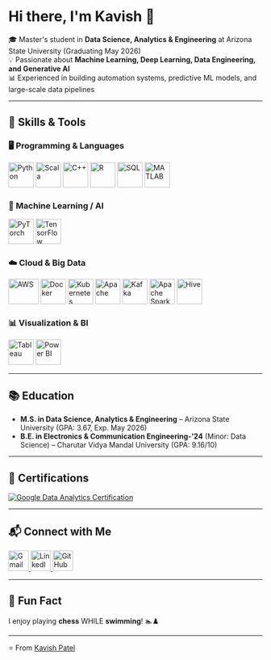 # Hi there, I'm Kavish 👋  

🎓 Master's student in **Data Science, Analytics & Engineering** at Arizona State University (Graduating May 2026)  
💡 Passionate about **Machine Learning, Deep Learning, Data Engineering, and Generative AI**  
📊 Experienced in building automation systems, predictive ML models, and large-scale data pipelines  

---
## 🔧 Skills & Tools  

### 🖥️ Programming & Languages  
<p align="left">
  <img src="https://cdn.jsdelivr.net/gh/devicons/devicon/icons/python/python-original.svg" width="50" height="50" alt="Python" />
  <img src="https://cdn.jsdelivr.net/gh/devicons/devicon/icons/scala/scala-original.svg" width="50" height="50" alt="Scala" />
  <img src="https://cdn.jsdelivr.net/gh/devicons/devicon/icons/cplusplus/cplusplus-original.svg" width="50" height="50" alt="C++" />
  <img src="https://cdn.jsdelivr.net/gh/devicons/devicon/icons/r/r-original.svg" width="50" height="50" alt="R" />
  <img src="https://cdn.jsdelivr.net/gh/devicons/devicon/icons/mysql/mysql-original.svg" width="50" height="50" alt="SQL" />
  <img src="https://upload.wikimedia.org/wikipedia/commons/2/21/Matlab_Logo.png" width="50" height="50" alt="MATLAB" />
</p>

### 🤖 Machine Learning / AI  
<p align="left">
  <img src="https://cdn.jsdelivr.net/gh/devicons/devicon/icons/pytorch/pytorch-original.svg" width="50" height="50" alt="PyTorch" />
  <img src="https://cdn.jsdelivr.net/gh/devicons/devicon/icons/tensorflow/tensorflow-original.svg" width="50" height="50" alt="TensorFlow" />
</p>

### ☁️ Cloud & Big Data  
<p align="left">
  <img src="https://cdn.jsdelivr.net/gh/devicons/devicon/icons/amazonwebservices/amazonwebservices-original-wordmark.svg" width="60" height="50" alt="AWS" />
  <img src="https://cdn.jsdelivr.net/gh/devicons/devicon/icons/docker/docker-original.svg" width="50" height="50" alt="Docker" />
  <img src="https://cdn.jsdelivr.net/gh/devicons/devicon/icons/kubernetes/kubernetes-plain.svg" width="50" height="50" alt="Kubernetes" />
  <img src="https://cdn.jsdelivr.net/gh/devicons/devicon/icons/apache/apache-original.svg" width="50" height="50" alt="Apache" />
  <img src="https://cdn.jsdelivr.net/gh/devicons/devicon/icons/apachekafka/apachekafka-original.svg" width="50" height="50" alt="Kafka" />
  <img src="https://www.vectorlogo.zone/logos/apache_spark/apache_spark-icon.svg" width="50" height="50" alt="Apache Spark" />
  <img src="https://cdn.jsdelivr.net/gh/devicons/devicon/icons/hive/hive-original.svg" width="50" height="50" alt="Hive" />
</p>

### 📊 Visualization & BI  
<p align="left">
  <img src="https://cdn.worldvectorlogo.com/logos/tableau-software.svg" width="50" height="50" alt="Tableau" />
  <img src="https://img.icons8.com/color/48/power-bi.png" width="50" height="50" alt="Power BI" />
</p>

---

## 📚 Education  
- **M.S. in Data Science, Analytics & Engineering** – Arizona State University (GPA: 3.67, Exp. May 2026)  
- **B.E. in Electronics & Communication Engineering-'24** (Minor: Data Science) – Charutar Vidya Mandal University (GPA: 9.16/10)  

---


## 📜 Certifications  
<p align="left">
  <a href="https://coursera.org/verify/professional-cert/6YK88LPB4ZPA" target="_blank">
    <img src="https://img.shields.io/badge/Google%20Data%20Analytics-Certificate-blue?logo=google&logoColor=white" alt="Google Data Analytics Certification"/>
  </a>
</p>

---

## 📬 Connect with Me  
<p align="left">
  <a href="mailto:kavishpatel1102@gmail.com">
    <img src="https://cdn-icons-png.flaticon.com/512/281/281769.png" width="40" height="40" alt="Gmail"/>
  </a>
  <a href="https://www.linkedin.com">
    <img src="https://cdn.jsdelivr.net/gh/devicons/devicon/icons/linkedin/linkedin-original.svg" width="40" height="40" alt="LinkedIn"/>
  </a>
  <a href="https://github.com/yourusername">
    <img src="https://cdn.jsdelivr.net/gh/devicons/devicon/icons/github/github-original.svg" width="40" height="40" alt="GitHub"/>
  </a>
</p>

---

## 🎉 Fun Fact  
I enjoy playing **chess** WHILE **swimming**! 🏊♟️  

---

⭐️ From [Kavish Patel](https://github.com/Kavish110)
